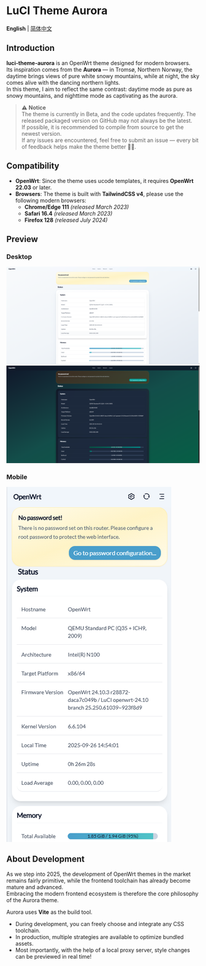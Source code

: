# LuCI Theme Aurora

**English** | [简体中文](README_zh.md)

## Introduction

**luci-theme-aurora** is an OpenWrt theme designed for modern browsers.  
Its inspiration comes from the **Aurora** — in Tromsø, Northern Norway, the daytime brings views of pure white snowy mountains, while at night, the sky comes alive with the dancing northern lights.  
In this theme, I aim to reflect the same contrast: daytime mode as pure as snowy mountains, and nighttime mode as captivating as the aurora.

> ⚠️ **Notice**  
> The theme is currently in Beta, and the code updates frequently. The released packaged version on GitHub may not always be the latest.  
> If possible, it is recommended to compile from source to get the newest version.  
> If any issues are encountered, feel free to submit an issue — every bit of feedback helps make the theme better 🙏💖.

## Compatibility

- **OpenWrt**: Since the theme uses ucode templates, it requires **OpenWrt 22.03** or later.
- **Browsers**: The theme is built with **TailwindCSS v4**, please use the following modern browsers:
  - **Chrome/Edge 111** _(released March 2023)_
  - **Safari 16.4** _(released March 2023)_
  - **Firefox 128** _(released July 2024)_

## Preview

### Desktop

![light](./.dev/docs/preview/light.png)  
![dark](./.dev/docs/preview/dark.png)

### Mobile

![mobile](./.dev/docs/preview/mobile.png)

## About Development

As we step into 2025, the development of OpenWrt themes in the market remains fairly primitive, while the frontend toolchain has already become mature and advanced.  
Embracing the modern frontend ecosystem is therefore the core philosophy of the Aurora theme.

Aurora uses **Vite** as the build tool.

- During development, you can freely choose and integrate any CSS toolchain.
- In production, multiple strategies are available to optimize bundled assets.
- Most importantly, with the help of a local proxy server, style changes can be previewed in real time!
